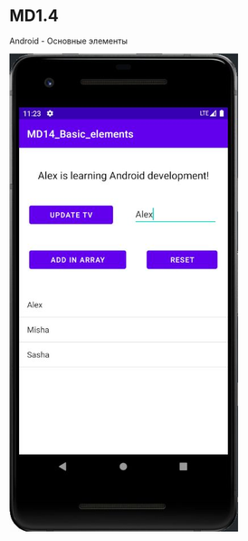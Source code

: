 # MD1.4

Android - Основные элементы

![src](https://github.com/bitcoineazy/Android_Apps/blob/main/MD14_Basic_elements/report_images/MD14.jpg)


